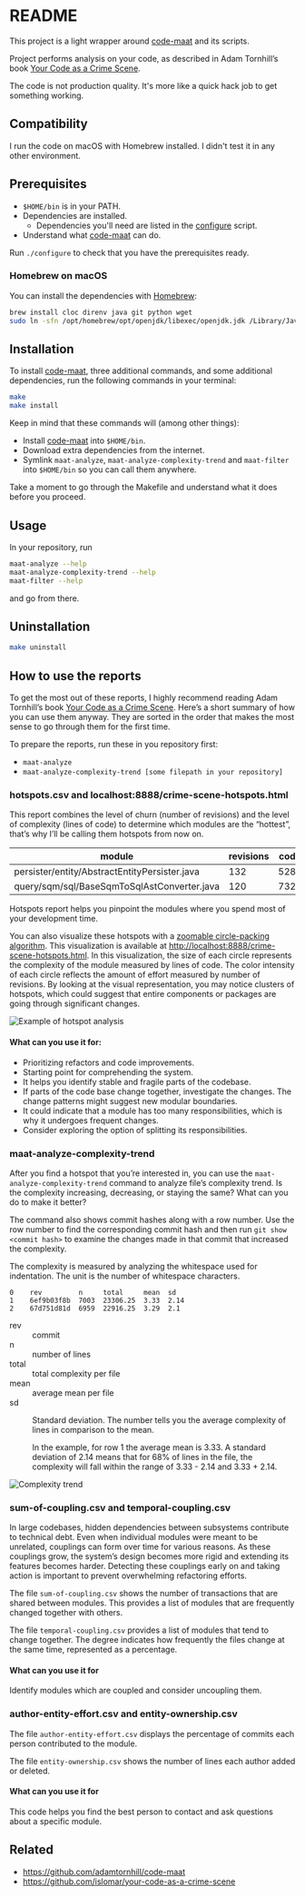 # README

This project is a light wrapper around [code-maat](https://github.com/adamtornhill/code-maat) and its scripts.

Project performs analysis on your code, as described in Adam Tornhill’s book [Your Code as a Crime Scene](https://pragprog.com/titles/atcrime/your-code-as-a-crime-scene/).

The code is not production quality. It's more like a quick hack job to get something working.

## Compatibility

I run the code on macOS with Homebrew installed. I didn't test it in any other environment.

## Prerequisites

- `$HOME/bin` is in your PATH.
- Dependencies are installed.
  - Dependencies you'll need are listed in the [configure](./configure) script.
- Understand what [code-maat](https://github.com/adamtornhill/code-maat) can do.

Run `./configure` to check that you have the prerequisites ready.

### Homebrew on macOS

You can install the dependencies with [Homebrew](https://brew.sh/):

```bash
brew install cloc direnv java git python wget
sudo ln -sfn /opt/homebrew/opt/openjdk/libexec/openjdk.jdk /Library/Java/JavaVirtualMachines/openjdk.jdk
```

## Installation

To install [code-maat](https://github.com/adamtornhill/code-maat), three additional commands, and some additional dependencies, run the following commands in your terminal:

```bash
make
make install
```

Keep in mind that these commands will (among other things):

- Install [code-maat](https://github.com/adamtornhill/code-maat) into `$HOME/bin`.
- Download extra dependencies from the internet.
- Symlink `maat-analyze`, `maat-analyze-complexity-trend` and `maat-filter` into `$HOME/bin` so you can call them anywhere.

Take a moment to go through the Makefile and understand what it does before you proceed.

## Usage

In your repository, run

```bash
maat-analyze --help
maat-analyze-complexity-trend --help
maat-filter --help
```

and go from there.

## Uninstallation

```bash
make uninstall
```

## How to use the reports

To get the most out of these reports, I highly recommend reading Adam Tornhill’s book [Your Code as a Crime Scene](https://pragprog.com/titles/atcrime/your-code-as-a-crime-scene/). Here’s a short summary of how you can use them anyway. They are sorted in the order that makes the most sense to go through them for the first time.

To prepare the reports, run these in you repository first:

- `maat-analyze`
- `maat-analyze-complexity-trend [some filepath in your repository]`

### hotspots.csv and localhost:8888/crime-scene-hotspots.html

This report combines the level of churn (number of revisions) and the level of complexity (lines of code) to determine which modules are the “hottest”, that’s why I’ll be calling them hotspots from now on.

| module                                        | revisions | code |
| --------------------------------------------- | --------- | ---- |
| persister/entity/AbstractEntityPersister.java | 132       | 5289 |
| query/sqm/sql/BaseSqmToSqlAstConverter.java   | 120       | 7323 |

Hotspots report helps you pinpoint the modules where you spend most of your development time.

You can also visualize these hotspots with a [zoomable circle-packing algorithm](https://observablehq.com/@d3/pack-component). This visualization is available at <http://localhost:8888/crime-scene-hotspots.html>. In this visualization, the size of each circle represents the complexity of the module measured by lines of code. The color intensity of each circle reflects the amount of effort measured by number of revisions. By looking at the visual representation, you may notice clusters of hotspots, which could suggest that entire components or packages are going through significant changes.

![Example of hotspot analysis](https://vladimirzdrazil.com/media/hotspots-circle-packing.jpg "Example of hotspot analysis")

#### What can you use it for:

- Prioritizing refactors and code improvements.
- Starting point for comprehending the system.
- It helps you identify stable and fragile parts of the codebase.
- If parts of the code base change together, investigate the changes. The change patterns might suggest new modular boundaries.
- It could indicate that a module has too many responsibilities, which is why it undergoes frequent changes.
- Consider exploring the option of splitting its responsibilities.

### maat-analyze-complexity-trend

After you find a hotspot that you’re interested in, you can use the `maat-analyze-complexity-trend` command to analyze file’s complexity trend. Is the complexity increasing, decreasing, or staying the same? What can you do to make it better?

The command also shows commit hashes along with a row number. Use the row number to find the corresponding commit hash and then run `git show <commit hash>` to examine the changes made in that commit that increased the complexity.

The complexity is measured by analyzing the whitespace used for indentation. The unit is the number of whitespace characters.

```
0    rev         n     total     mean  sd
1    6ef9b03f8b  7003  23306.25  3.33  2.14
2    67d751d81d  6959  22916.25  3.29  2.1
```

<dl>
  <dt>rev</dt>
  <dd>commit</dd>
  <dt>n</dt>
  <dd>number of lines</dd>
  <dt>total</dt>
  <dd>total complexity per file</dd>
  <dt>mean</dt>
  <dd>average mean per file</dd>
  <dt>sd</dt>
  <dd>
    <p
      >Standard deviation. The number tells you the average complexity of lines
      in comparison to the mean.</p
    >
    <p
      >In the example, for row 1 the average mean is 3.33. A standard deviation
      of 2.14 means that for 68% of lines in the file, the complexity will fall
      within the range of 3.33 - 2.14 and 3.33 + 2.14.</p
    >
  </dd>
</dl>

![Complexity trend](https://vladimirzdrazil.com/media/maat-complexity-trend.jpg "Complexity trend")

### sum-of-coupling.csv and temporal-coupling.csv

In large codebases, hidden dependencies between subsystems contribute to technical debt. Even when individual modules were meant to be unrelated, couplings can form over time for various reasons. As these couplings grow, the system’s design becomes more rigid and extending its features becomes harder. Detecting these couplings early on and taking action is important to prevent overwhelming refactoring efforts.

The file `sum-of-coupling.csv` shows the number of transactions that are shared between modules. This provides a list of modules that are frequently changed together with others.

The file `temporal-coupling.csv` provides a list of modules that tend to change together. The degree indicates how frequently the files change at the same time, represented as a percentage.

#### What can you use it for

Identify modules which are coupled and consider uncoupling them.

### author-entity-effort.csv and entity-ownership.csv

The file `author-entity-effort.csv` displays the percentage of commits each person contributed to the module.

The file `entity-ownership.csv` shows the number of lines each author added or deleted.

#### What can you use it for

This code helps you find the best person to contact and ask questions about a specific module.

## Related

- https://github.com/adamtornhill/code-maat
- https://github.com/islomar/your-code-as-a-crime-scene
